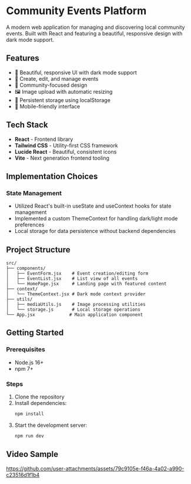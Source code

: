 # Community Events Platform

A modern web application for managing and discovering local community events. Built with React and featuring a beautiful, responsive design with dark mode support.

## Features

- 🎨 Beautiful, responsive UI with dark mode support
- 📅 Create, edit, and manage events
- 👥 Community-focused design
- 🖼️ Image upload with automatic resizing
- 💾 Persistent storage using localStorage
- 📱 Mobile-friendly interface

## Tech Stack

- **React** - Frontend library
- **Tailwind CSS** - Utility-first CSS framework
- **Lucide React** - Beautiful, consistent icons
- **Vite** - Next generation frontend tooling

## Implementation Choices

### State Management

- Utilized React's built-in useState and useContext hooks for state management
- Implemented a custom ThemeContext for handling dark/light mode preferences
- Local storage for data persistence without backend dependencies


## Project Structure

```
src/
├── components/
│   ├── EventForm.jsx    # Event creation/editing form
│   ├── EventList.jsx    # List view of all events
│   └── HomePage.jsx     # Landing page with featured content
├── context/
│   └── ThemeContext.jsx # Dark mode context provider
├── utils/
│   ├── mediaUtils.js    # Image processing utilities
│   └── storage.js       # Local storage operations
└── App.jsx             # Main application component
```

## Getting Started

### Prerequisites

- Node.js 16+
- npm 7+

### Steps
1. Clone the repository
2. Install dependencies:
   ```bash
   npm install
   ```
3. Start the development server:
   ```bash
   npm run dev
   ```


## Video Sample



https://github.com/user-attachments/assets/79c9105e-f46a-4a02-a990-c23516d1f1b4



